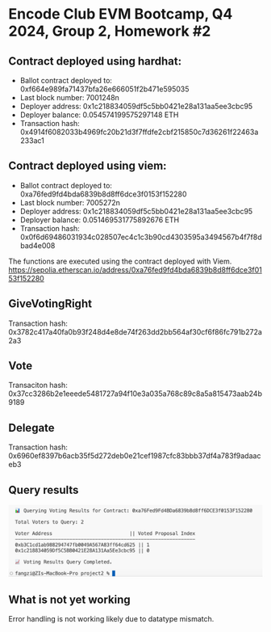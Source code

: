 # Encode Club EVM Bootcamp, Q4 2024, Group 2, Homework #2

## Contract deployed using hardhat:
- Ballot contract deployed to: 0xf664e989fa71437bfa26e666051f2b471e595035
- Last block number: 7001248n
- Deployer address: 0x1c218834059df5c5bb0421e28a131aa5ee3cbc95
- Deployer balance: 0.054574199575297148 ETH
- Transaction hash: 0x4914f6082033b4969fc20b21d3f7ffdfe2cbf215850c7d36261f22463a233ac1

## Contract deployed using viem:
- Ballot contract deployed to: 0xa76fed9fd4bda6839b8d8ff6dce3f0153f152280
- Last block number: 7005272n
- Deployer address: 0x1c218834059df5c5bb0421e28a131aa5ee3cbc95
- Deployer balance: 0.051469531775892676 ETH
- Transaction hash: 0x0f6d69486031934c028507ec4c1c3b90cd4303595a3494567b4f7f8dbad4e008

The functions are executed using the contract deployed with Viem. 
https://sepolia.etherscan.io/address/0xa76fed9fd4bda6839b8d8ff6dce3f0153f152280

## GiveVotingRight
Transaction hash: 0x3782c417a40fa0b93f248d4e8de74f263dd2bb564af30cf6f86fc791b272a2a3

## Vote
Transaciton hash: 0x37cc3286b2e1eeede5481727a94f10e3a035a768c89c8a5a815473aab24b9189

## Delegate
Transaction hash: 0x6960ef8397b6acb35f5d272deb0e21cef1987cfc83bbb37df4a783f9adaaceb3

## Query results
![Alt Text](img/imgQuery.png)

## What is not yet working
Error handling is not working likely due to datatype mismatch. 



